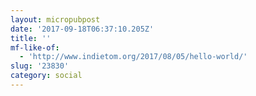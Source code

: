 ```yaml
---
layout: micropubpost
date: '2017-09-18T06:37:10.205Z'
title: ''
mf-like-of:
  - 'http://www.indietom.org/2017/08/05/hello-world/'
slug: '23830'
category: social
---
```

